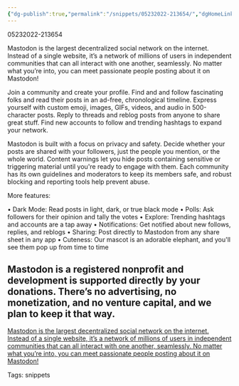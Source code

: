 ```yaml
---
{"dg-publish":true,"permalink":"/snippets/05232022-213654/","dgHomeLink":true,"dgPassFrontmatter":false}
---
```


05232022-213654

Mastodon is the largest decentralized social network on the internet. Instead of a single website, it’s a network of millions of users in independent communities that can all interact with one another, seamlessly. No matter what you’re into, you can meet passionate people posting about it on Mastodon!

Join a community and create your profile. Find and and follow fascinating folks and read their posts in an ad-free, chronological timeline. Express yourself with custom emoji, images, GIFs, videos, and audio in 500-character posts. Reply to threads and reblog posts from anyone to share great stuff. Find new accounts to follow and trending hashtags to expand your network.

Mastodon is built with a focus on privacy and safety. Decide whether your posts are shared with your followers, just the people you mention, or the whole world. Content warnings let you hide posts containing sensitive or triggering material until you're ready to engage with them. Each community has its own guidelines and moderators to keep its members safe, and robust blocking and reporting tools help prevent abuse.

More features:

• Dark Mode: Read posts in light, dark, or true black mode
• Polls: Ask followers for their opinion and tally the votes
• Explore: Trending hashtags and accounts are a tap away
• Notifications: Get notified about new follows, replies, and reblogs
• Sharing: Post directly to Mastodon from any share sheet in any app
• Cuteness: Our mascot is an adorable elephant, and you'll see them pop up from time to time

Mastodon is a registered nonprofit and development is supported directly by your donations. There’s no advertising, no monetization, and no venture capital, and we plan to keep it that way.
---
[Mastodon is the largest decentralized social network on the internet. Instead of a single website, it’s a network of millions of users in independent communities that can all interact with one another, seamlessly. No matter what you’re into, you can meet passionate people posting about it on Mastodon!](drafts://open?uuid=EEB5C0F0-48B4-45AF-A8A7-4FCE5DDCBE03)

Tags:
  snippets